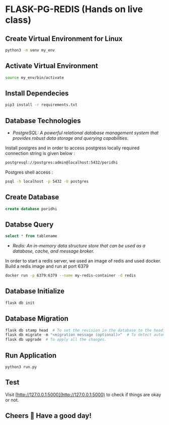# FLASK-PG-REDIS (Hands on live class)

## Create Virtual Environment for Linux

```bash
python3 -m venv my_env
```

## Activate Virtual Environment

```bash
source my_env/bin/activate
```

## Install Dependecies

```bash
pip3 install -r requirements.txt
```


## Database Technologies

- <i>PostgreSQL: A powerful relational database management system that provides robust data storage and querying capabilities.</i>

<p>Install postgres and in order to access postgress locally required connection string is given below :</p>

```bash
postgresql://postgres:admin@localhost:5432/poridhi
```
<p>Postgres shell access :</p>

```bash
psql -h localhost -p 5432 -U postgres
```

## Create Database

```sql
create database poridhi
```

## Databse Query

```sql
select * from tablename
```

- <i>Redis: An in-memory data structure store that can be used as a database, cache, and message broker.</i>

<p>In order to start a redis server, we used an image of redis and used docker. Build a redis image and run at port 6379</p>

```bash
docker run -p 6379:6379 --name my-redis-container -d redis
```

## Database Initialize
```python
flask db init
```

## Database Migration

```python
flask db stamp head  # To set the revision in the database to the head.
flask db migrate -m "<migration message (optional)>"  # To detect automatically all the changes.
flask db upgrade  # To apply all the changes.
```

## Run Application

<code>python3 run.py</code>

## Test
Visit [http://127.0.0.1:5000](http://127.0.0.1:5000) to check if things are okay or not.

## Cheers 🍻 Have a good day!
